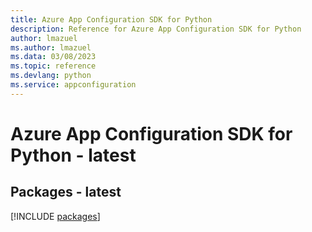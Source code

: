 ```yaml
---
title: Azure App Configuration SDK for Python
description: Reference for Azure App Configuration SDK for Python
author: lmazuel
ms.author: lmazuel
ms.data: 03/08/2023
ms.topic: reference
ms.devlang: python
ms.service: appconfiguration
---
```

# Azure App Configuration SDK for Python - latest
## Packages - latest
[!INCLUDE [packages](app-configuration-index.md)]
